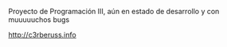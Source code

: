 Proyecto de Programación III, aún en estado de desarrollo y con muuuuuchos bugs

http://c3rberuss.info
